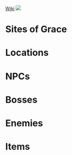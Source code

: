 [Wiki](https://eldenring.wiki.fextralife.com/Stormveil+Castle)
<img src="https://eldenring.wiki.fextralife.com/file/Elden-Ring/stormveil_castle_reg_map_elden_ring_wiki_guide_600px.jpg" />

# Sites of Grace

# Locations

# NPCs

# Bosses

# Enemies

# Items